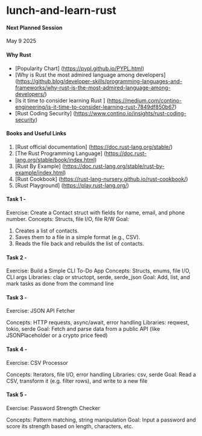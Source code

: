 # lunch-and-learn-rust

#### Next Planned Session 
May 9 2025

#### Why Rust
- [Popularity Chart] (https://pypl.github.io/PYPL.html)
- [Why is Rust the most admired language among developers] (https://github.blog/developer-skills/programming-languages-and-frameworks/why-rust-is-the-most-admired-language-among-developers/)
- [Is it time to consider learning Rust ] (https://medium.com/contino-engineering/is-it-time-to-consider-learning-rust-7849df850b67)
- [Rust Coding Security] (https://www.contino.io/insights/rust-coding-security)

#### Books and Useful Links
1. [Rust official documentation] (https://doc.rust-lang.org/stable/)
2. [The Rust Programming Language] (https://doc.rust-lang.org/stable/book/index.html)
3. [Rust By Example] (https://doc.rust-lang.org/stable/rust-by-example/index.html)
4. [Rust Cookbook] (https://rust-lang-nursery.github.io/rust-cookbook/)
4. [Rust Playground] (https://play.rust-lang.org/)

#### Task 1 - 

Exercise: Create a Contact struct with fields for name, email, and phone number.
Concepts: Structs, file I/O, file R/W
Goal:
1. Creates a list of contacts.
2. Saves them to a file in a simple format (e.g., CSV).
3. Reads the file back and rebuilds the list of contacts.

#### Task 2 - 

Exercise: Build a Simple CLI To-Do App
Concepts: Structs, enums, file I/O, CLI args
Libraries: clap or structopt, serde, serde_json
Goal: 
Add, list, and mark tasks as done from the command line

#### Task 3 - 
Exercise: JSON API Fetcher

Concepts: HTTP requests, async/await, error handling
Libraries: reqwest, tokio, serde
Goal: 
Fetch and parse data from a public API (like JSONPlaceholder or a crypto price feed)

#### Task 4 - 

Exercise: CSV Processor

Concepts: Iterators, file I/O, error handling
Libraries: csv, serde
Goal: 
Read a CSV, transform it (e.g. filter rows), and write to a new file

#### Task 5 -

Exercise: Password Strength Checker

Concepts: Pattern matching, string manipulation
Goal: 
Input a password and score its strength based on length, characters, etc.

